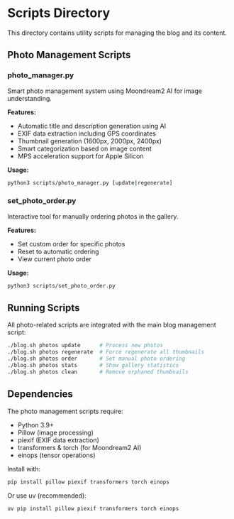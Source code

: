 # Scripts Directory

This directory contains utility scripts for managing the blog and its content.

## Photo Management Scripts

### photo_manager.py
Smart photo management system using Moondream2 AI for image understanding.

**Features:**
- Automatic title and description generation using AI
- EXIF data extraction including GPS coordinates
- Thumbnail generation (1600px, 2000px, 2400px)
- Smart categorization based on image content
- MPS acceleration support for Apple Silicon

**Usage:**
```bash
python3 scripts/photo_manager.py [update|regenerate]
```

### set_photo_order.py
Interactive tool for manually ordering photos in the gallery.

**Features:**
- Set custom order for specific photos
- Reset to automatic ordering
- View current photo order

**Usage:**
```bash
python3 scripts/set_photo_order.py
```

## Running Scripts

All photo-related scripts are integrated with the main blog management script:

```bash
./blog.sh photos update      # Process new photos
./blog.sh photos regenerate  # Force regenerate all thumbnails
./blog.sh photos order       # Set manual photo ordering
./blog.sh photos stats       # Show gallery statistics
./blog.sh photos clean       # Remove orphaned thumbnails
```

## Dependencies

The photo management scripts require:
- Python 3.9+
- Pillow (image processing)
- piexif (EXIF data extraction)
- transformers & torch (for Moondream2 AI)
- einops (tensor operations)

Install with:
```bash
pip install pillow piexif transformers torch einops
```

Or use uv (recommended):
```bash
uv pip install pillow piexif transformers torch einops
```